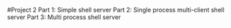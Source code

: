 #Project 2
Part 1: Simple shell server
Part 2: Single process multi-client shell server
Part 3: Multi process shell server
